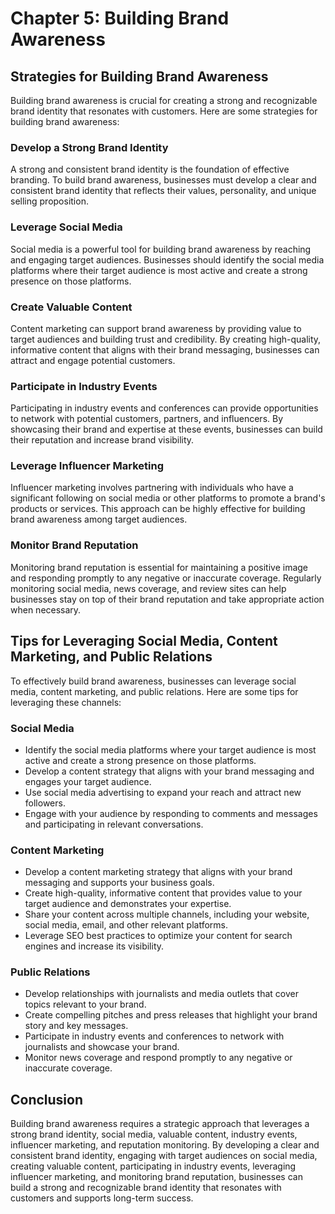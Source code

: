 Chapter 5: Building Brand Awareness
===================================

Strategies for Building Brand Awareness
---------------------------------------

Building brand awareness is crucial for creating a strong and recognizable brand identity that resonates with customers. Here are some strategies for building brand awareness:

### Develop a Strong Brand Identity

A strong and consistent brand identity is the foundation of effective branding. To build brand awareness, businesses must develop a clear and consistent brand identity that reflects their values, personality, and unique selling proposition.

### Leverage Social Media

Social media is a powerful tool for building brand awareness by reaching and engaging target audiences. Businesses should identify the social media platforms where their target audience is most active and create a strong presence on those platforms.

### Create Valuable Content

Content marketing can support brand awareness by providing value to target audiences and building trust and credibility. By creating high-quality, informative content that aligns with their brand messaging, businesses can attract and engage potential customers.

### Participate in Industry Events

Participating in industry events and conferences can provide opportunities to network with potential customers, partners, and influencers. By showcasing their brand and expertise at these events, businesses can build their reputation and increase brand visibility.

### Leverage Influencer Marketing

Influencer marketing involves partnering with individuals who have a significant following on social media or other platforms to promote a brand's products or services. This approach can be highly effective for building brand awareness among target audiences.

### Monitor Brand Reputation

Monitoring brand reputation is essential for maintaining a positive image and responding promptly to any negative or inaccurate coverage. Regularly monitoring social media, news coverage, and review sites can help businesses stay on top of their brand reputation and take appropriate action when necessary.

Tips for Leveraging Social Media, Content Marketing, and Public Relations
-------------------------------------------------------------------------

To effectively build brand awareness, businesses can leverage social media, content marketing, and public relations. Here are some tips for leveraging these channels:

### Social Media

* Identify the social media platforms where your target audience is most active and create a strong presence on those platforms.
* Develop a content strategy that aligns with your brand messaging and engages your target audience.
* Use social media advertising to expand your reach and attract new followers.
* Engage with your audience by responding to comments and messages and participating in relevant conversations.

### Content Marketing

* Develop a content marketing strategy that aligns with your brand messaging and supports your business goals.
* Create high-quality, informative content that provides value to your target audience and demonstrates your expertise.
* Share your content across multiple channels, including your website, social media, email, and other relevant platforms.
* Leverage SEO best practices to optimize your content for search engines and increase its visibility.

### Public Relations

* Develop relationships with journalists and media outlets that cover topics relevant to your brand.
* Create compelling pitches and press releases that highlight your brand story and key messages.
* Participate in industry events and conferences to network with journalists and showcase your brand.
* Monitor news coverage and respond promptly to any negative or inaccurate coverage.

Conclusion
----------

Building brand awareness requires a strategic approach that leverages a strong brand identity, social media, valuable content, industry events, influencer marketing, and reputation monitoring. By developing a clear and consistent brand identity, engaging with target audiences on social media, creating valuable content, participating in industry events, leveraging influencer marketing, and monitoring brand reputation, businesses can build a strong and recognizable brand identity that resonates with customers and supports long-term success.
